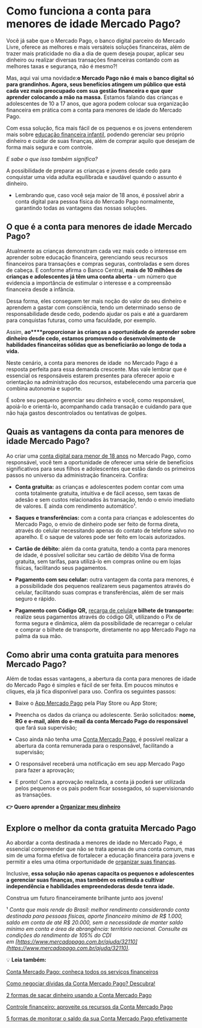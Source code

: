 # Como funciona a conta para menores de idade Mercado Pago?

Você já sabe que o Mercado Pago, o banco digital parceiro do Mercado Livre, oferece as melhores e mais versáteis soluções financeiras, além de trazer mais praticidade no dia a dia de quem deseja poupar, aplicar seu dinheiro ou realizar diversas transações financeiras contando com as melhores taxas e segurança, não é mesmo?!

Mas, aqui vai uma novidade:**o Mercado Pago não é mais o banco digital só para grandinhos. Agora, seus benefícios atingem um público que está cada vez mais preocupado com sua gestão financeira e que quer aprender colocando a mão na massa.** Estamos falando das crianças e adolescentes de 10 a 17 anos, que agora podem colocar sua organização financeira em prática com a conta para menores de idade do Mercado Pago.

Com essa solução, fica mais fácil de os pequenos e os jovens entenderem mais sobre [educação financeira infantil](https://meubolso.mercadopago.com.br/educacao-financeira-infantil), podendo gerenciar seu próprio dinheiro e cuidar de suas finanças, além de comprar aquilo que desejam de forma mais segura e com controle.

*E sabe o que isso também significa?*

A possibilidade de preparar as crianças e jovens desde cedo para conquistar uma vida adulta equilibrada e saudável quando o assunto é dinheiro.

- Lembrando que, caso você seja maior de 18 anos, é possível abrir a conta digital para pessoa física do Mercado Pago normalmente, garantindo todas as vantagens das nossas soluções. 

## **O que é a conta para menores de idade Mercado Pago?**

Atualmente as crianças demonstram cada vez mais cedo o interesse em aprender sobre educação financeira, gerenciando seus recursos financeiros para transações e compras seguras, controladas e sem dores de cabeça. E conforme afirma o Banco Central, **mais de 10 milhões de crianças e adolescentes já têm uma conta aberta** - um número que evidencia a importância de estimular o interesse e a compreensão financeira desde a infância.

Dessa forma, eles conseguem ter mais noção do valor do seu dinheiro e aprendem a gastar com consciência, tendo um determinado senso de responsabilidade desde cedo, podendo ajudar os pais e até a guardarem para conquistas futuras, como uma faculdade, por exemplo.

Assim, **ao****proporcionar às crianças a oportunidade de aprender sobre dinheiro desde cedo, estamos promovendo o desenvolvimento de habilidades financeiras sólidas que as beneficiarão ao longo de toda a vida.**

Neste cenário, a conta para menores de idade  no Mercado Pago é a resposta perfeita para essa demanda crescente. Mas vale lembrar que é essencial os responsáveis estarem presentes para oferecer apoio e orientação na administração dos recursos, estabelecendo uma parceria que combina autonomia e suporte.

É sobre seu pequeno gerenciar seu dinheiro e você, como responsável, apoiá-lo e orientá-lo, acompanhando cada transação e cuidando para que não haja gastos descontrolados ou tentativas de golpes.

## 

## **Quais as vantagens da conta para menores de idade Mercado Pago?**

Ao criar uma [conta digital para menor de 18 anos](https://meubolso.mercadopago.com.br/conta-digital-menor-18-anos) no Mercado Pago, como responsável, você tem a oportunidade de oferecer uma série de benefícios significativos para seus filhos e adolescentes que estão dando os primeiros passos no universo da administração financeira. Confira:

- **Conta gratuita:** as crianças e adolescentes podem contar com uma conta totalmente gratuita, intuitiva e de fácil acesso, sem taxas de adesão e sem custos relacionados às transação, tendo o envio imediato de valores. E ainda com rendimento automático¹. 

- **Saques e transferências:** com a conta para crianças e adolescentes do Mercado Pago, o envio de dinheiro pode ser feito de forma direta, através do celular necessitando apenas do contato de telefone salvo no aparelho. E o saque de valores pode ser feito em locais autorizados.

- **Cartão de débito:** além da conta gratuita, tendo a conta para menores de idade, é possível solicitar seu cartão de débito Visa de forma gratuita, sem tarifas, para utilizá-lo em compras online ou em lojas físicas, facilitando seus pagamentos.

- **Pagamento com seu celular:** outra vantagem da conta para menores, é a possibilidade dos pequenos realizarem seus pagamentos através do celular, facilitando suas compras e transferências, além de ser mais seguro e rápido. 

- **Pagamento com Código QR,** [recarga de celular](https://meubolso.mercadopago.com.br/faca-recarga-de-celular-com-sua-conta-digital)**e bilhete de transporte:** realize seus pagamentos através do código QR, utilizando o Pix de forma segura e dinâmica, além da possibilidade de recarregar o celular e comprar o bilhete de transporte, diretamente no app Mercado Pago[](https://meubolso.mercadopago.com.br/faca-pagamentos-por-aproximacao-pelo-celular-com-o-app-mercado-pago) na palma da sua mão. 

## **Como abrir uma conta gratuita para menores Mercado Pago?**

Além de todas essas vantagens, a abertura da conta para menores de idade do Mercado Pago é simples e fácil de ser feita. Em poucos minutos e cliques, ela já fica disponível para uso. Confira os seguintes passos:

- Baixe o [App Mercado Pago](https://meubolso.mercadopago.com.br/faca-pagamentos-por-aproximacao-pelo-celular-com-o-app-mercado-pago) pela Play Store ou App Store;

- Preencha os dados da criança ou adolescente. Serão solicitados: **nome, RG e e-mail, além do e-mail da conta Mercado Pago do responsável** que fará sua supervisão;

- Caso ainda não tenha uma [Conta Mercado Pago](https://meubolso.mercadopago.com.br/qual-a-diferenca-entre-conta-digital-e-a-conta-mercado-pago), é possível realizar a abertura da conta remunerada para o responsável, facilitando a supervisão;

- O responsável receberá uma notificação em seu app Mercado Pago para fazer a aprovação;

- E pronto! Com a aprovação realizada, a conta já poderá ser utilizada pelos pequenos e os pais podem ficar sossegados, só supervisionando as transações. 

**👉 Quero aprender a [Organizar meu dinheiro](https://meubolso.mercadopago.com.br/metas-financeiras-com-o-mercado-pago)**

## **Explore o melhor da conta gratuita Mercado Pago**

Ao abordar a conta destinada a menores de idade no Mercado Pago, é essencial compreender que não se trata apenas de uma conta comum, mas sim de uma forma efetiva de fortalecer a educação financeira para jovens e permitir a eles uma ótima orportunidade de [organizar suas finanças](https://meubolso.mercadopago.com.br/conta-mercado-pago-organizar-financas).

Inclusive, **essa solução não apenas capacita os pequenos e adolescentes a gerenciar suas finanças, mas também os estimula a cultivar independência e habilidades empreendedoras desde tenra idade.**

Construa um futuro financeiramente brilhante junto aos jovens!

¹ *Conta que mais rende do Brasil: melhor rendimento considerando conta destinada para pessoas físicas, aporte financeiro mínimo de R$ 1.000, saldo em conta de até R$ 20.000, sem a necessidade de manter saldo mínimo em conta e área de abrangência: território nacional. Consulte as condições do rendimento de 105% do CDI em [https://www.mercadopago.com.br/ajuda/32110](https://www.mercadopago.com.br/ajuda/32110).*

💡 **Leia também:**

[Conta Mercado Pago: conheça todos os serviços financeiros](https://meubolso.mercadopago.com.br/servicos-financeiros-conta-mercado-pago)

[Como negociar dívidas da Conta Mercado Pago? Descubra!](https://meubolso.mercadopago.com.br/negociar-divida-conta-mercado-pago)

[2 formas de sacar dinheiro usando a Conta Mercado Pago](https://meubolso.mercadopago.com.br/sacar-dinheiro-conta-mercado-pago)

[Controle financeiro: aproveite os recursos da Conta Mercado Pago](https://meubolso.mercadopago.com.br/recursos-mercado-pago-para-controle-financeiro)

[5 formas de monitorar o saldo da sua Conta Mercado Pago efetivamente](https://meubolso.mercadopago.com.br/monitorar-saldo-conta-mercado-pago)